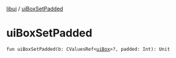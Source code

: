 [libui](README.md) / [uiBoxSetPadded](ui-box-set-padded.md)

# uiBoxSetPadded

`fun uiBoxSetPadded(b: CValuesRef<`[`uiBox`](ui-box.md)`>?, padded: Int): Unit`

